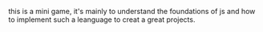 this is a mini game, it's mainly to understand the foundations of js and how to implement such a leanguage to creat a great projects.
